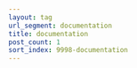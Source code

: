 ```yaml
---
layout: tag
url_segment: documentation
title: documentation
post_count: 1
sort_index: 9998-documentation
---
```

